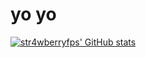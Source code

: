 # yo yo


[![str4wberryfps' GitHub stats](https://github-readme-stats.vercel.app/api?username=str4wberryfps&show_icons=true&theme=gotham )](https://github.com/anuraghazra/github-readme-stats)
